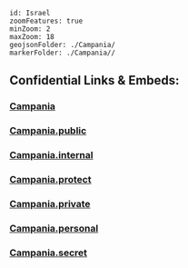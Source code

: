 
```leaflet
id: Israel
zoomFeatures: true 
minZoom: 2 
maxZoom: 18
geojsonFolder: ./Campania/
markerFolder: ./Campania//
```


## Confidential Links & Embeds: 

### [Campania](/_Standards/Earth/Continent/Europe/Europe~South/Italy/regions~Italy/Campania.md) 

### [Campania.public](/_public/Earth/Continent/Europe/Europe~South/Italy/regions~Italy/Campania.public.md) 

### [Campania.internal](/_internal/Earth/Continent/Europe/Europe~South/Italy/regions~Italy/Campania.internal.md) 

### [Campania.protect](/_protect/Earth/Continent/Europe/Europe~South/Italy/regions~Italy/Campania.protect.md) 

### [Campania.private](/_private/Earth/Continent/Europe/Europe~South/Italy/regions~Italy/Campania.private.md) 

### [Campania.personal](/_personal/Earth/Continent/Europe/Europe~South/Italy/regions~Italy/Campania.personal.md) 

### [Campania.secret](/_secret/Earth/Continent/Europe/Europe~South/Italy/regions~Italy/Campania.secret.md)

